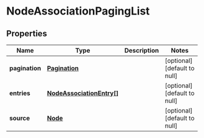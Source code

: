 # NodeAssociationPagingList

## Properties
Name | Type | Description | Notes
------------ | ------------- | ------------- | -------------
**pagination** | [**Pagination**](Pagination.md) |  | [optional] [default to null]
**entries** | [**NodeAssociationEntry[]**](NodeAssociationEntry.md) |  | [optional] [default to null]
**source** | [**Node**](Node.md) |  | [optional] [default to null]


